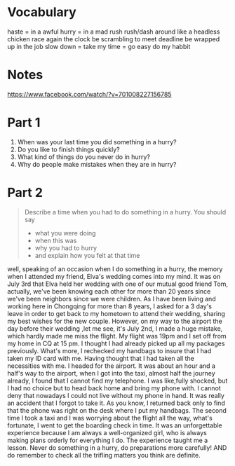 
Vocabulary
=========

haste = in a awful hurry = in a mad rush
rush/dash around like a headless chicken
race again the clock
be scrambling to meet deadline
be wrapped up in the job 
slow down = take my time = go easy
do my habbit

Notes
======
https://www.facebook.com/watch/?v=701008227156785

Part 1
======

1. When was your last time you did something in a hurry?
2. Do you like to finish things quickly?
3. What kind of things do you never do in hurry?
4. Why do people make mistakes when they are in hurry?


Part 2
======

> Describe a time when you had to do something in a hurry.
> You should say
> 
> - what you were doing
> - when this was
> - why you had to hurry
> - and explain how you felt at that time


well, speaking of an occasion when I do something in a hurry, the memory when I attended my friend, Elva's wedding comes into my mind. It was on July 3rd that Elva held her wedding with one of our mutual good friend Tom, actually, we've been knowing each other for more than 20 years since we've been neighbors since we were children. As I have been living and working here in Chongqing for more than 8 years, I asked for a 3 day's leave in order to get back to my hometown to attend their wedding, sharing my best wishes for the new couple. However, on my way to the airport the day before their wedding ,let me see, it's July 2nd, I made a huge mistake, which hardly made me miss the flight. My flight was 19pm and I set off from my home in CQ at 15 pm. I thought I had already picked up all my packages previously. What's more, I rechecked my handbags to insure that I had taken my ID card with me. Having thought that I had taken all the necessities with me. I headed for the airport. It was about an hour and a half's way to the airport, when I got into the taxi, almost half the journey already, I found that I cannot find my telephone. I was like,fully shocked, but I had no choice but to head back home and bring my phone with. I cannot deny that nowadays I could not live without my phone in hand. It was really an accident that I forgot to take it. As you know, I returned back only to find that the phone was right on the desk where I put my handbags. The second time I took a taxi and I was worrying about the flight all the way, what's fortunate, I went to get the boarding check in time. It was an unforgettable experience because I am always a well-organized girl, who is always making plans orderly for everything I do. The experience taught me a lesson. Never do something in a hurry, do preparations more carefully! AND do remember to check all the trifling matters you think are definite.